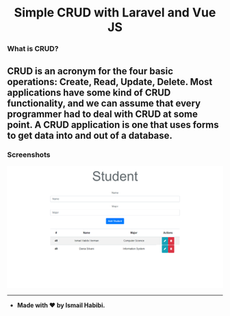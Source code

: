 <h1 align="center">Simple CRUD with Laravel and Vue JS</h1>

### What is CRUD?
CRUD is an acronym for the four basic operations: Create, Read, Update, Delete. Most applications have some kind of CRUD functionality, and we can assume that every programmer had to deal with CRUD at some point. A CRUD application is one that uses forms to get data into and out of a database.
------------

### Screenshots

![Simple CRUD with Laravel and Vue JS](example/example.png)

------------

- **Made with ❤️ by Ismail Habibi.**